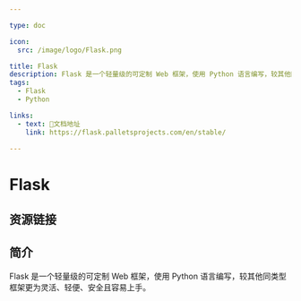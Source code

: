```yaml
---

type: doc

icon:
  src: /image/logo/Flask.png

title: Flask
description: Flask 是一个轻量级的可定制 Web 框架，使用 Python 语言编写，较其他同类型框架更为灵活、轻便、安全且容易上手。
tags:
  - Flask
  - Python

links:
  - text: 📖文档地址
    link: https://flask.palletsprojects.com/en/stable/

---
```


<ShowLogo />

# Flask

<ShowTags />

<ShowBreadcrumb />

## 资源链接

<ShowLinks />

## 简介

Flask 是一个轻量级的可定制 Web 框架，使用 Python 语言编写，较其他同类型框架更为灵活、轻便、安全且容易上手。
